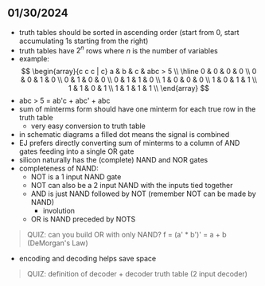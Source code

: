 ## 01/30/2024
- truth tables should be sorted in ascending order (start from 0, start accumulating 1s starting from the right)
- truth tables have $2^n$ rows where $n$ is the number of variables
- example:
$$ \begin{array}{c c c | c}
    a & b & c & abc > 5 \\
    \hline
    0 & 0 & 0 & 0 \\
    0 & 0 & 1 & 0 \\
    0 & 1 & 0 & 0 \\
    0 & 1 & 1 & 0 \\
    1 & 0 & 0 & 0 \\
    1 & 0 & 1 & 1 \\
    1 & 1 & 0 & 1 \\
    1 & 1 & 1 & 1 \\
\end{array} $$
- abc > 5 = ab'c + abc' + abc
- sum of minterms form should have one minterm for each true row in the truth table
    - very easy conversion to truth table
- in schematic diagrams a filled dot means the signal is combined
- EJ prefers directly converting sum of minterms to a column of AND gates feeding into a single OR gate
- silicon naturally has the (complete) NAND and NOR gates
- completeness of NAND:
    - NOT is a 1 input NAND gate
    - NOT can also be a 2 input NAND with the inputs tied together
    - AND is just NAND followed by NOT (remember NOT can be made by NAND)
        - involution
    - OR is NAND preceded by NOTS

> QUIZ: can you build OR with only NAND?
f = (a' * b')' = a + b (DeMorgan's Law)

- encoding and decoding helps save space

> QUIZ: definition of decoder + decoder truth table (2 input decoder)